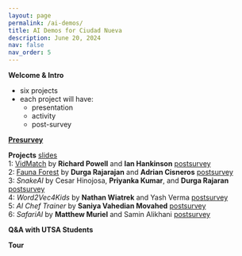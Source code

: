 ```yaml
---
layout: page
permalink: /ai-demos/
title: AI Demos for Ciudad Nueva
description: June 20, 2024
nav: false
nav_order: 5
---
```


**Welcome & Intro**

* six projects 
* each project will have:
  * presentation
  * activity
  * post-survey

**[Presurvey](https://tinyurl.com/studyai24)**

**Projects** [slides](https://utsacloud-my.sharepoint.com/:f:/g/personal/fred_martin_utsa_edu/EmzLGBVUPahFspa6T1uAIdAB--Hqzj9TYnWDt_bv327Xmw?e=cvKMrd) \
1: [VidMatch](http://dait2024.pythonanywhere.com) by **Richard Powell** and **Ian Hankinson** [postsurvey](https://forms.gle/nsSi5Ls5cZ8ivNY4A) \
2: [Fauna Forest](https://engaging-computing.github.io/FaunaForest/) by **Durga Rajarajan** and **Adrian Cisneros** [postsurvey](https://docs.google.com/forms/d/e/1FAIpQLSeYJbnrOt2nVSEFp8J85vihrqFNWbIY5_ikPxEuqsQrQNcQuQ/viewform) \
3: *SnakeAI* by Cesar Hinojosa, **Priyanka Kumar**, and **Durga Rajaran** [postsurvey](https://docs.google.com/forms/d/e/1FAIpQLSfhpmE7Trb8rpaqHKY1E2iZ7F531gCqlsyAuDx-P9oJ34Ra1A/viewform) \
4: *Word2Vec4Kids* by **Nathan Wiatrek** and Yash Verma [postsurvey](https://docs.google.com/forms/d/e/1FAIpQLSclizRPHNjaM3IQ4xo4fYxN-Yxb_8T1QDpZucNWw3powfhVgA/viewform) \
5: *AI Chef Trainer* by **Saniya Vahedian Movahed** [postsurvey](https://docs.google.com/forms/d/e/1FAIpQLSdw7LTKfGo_mV235_v7BJfPhWixOTX9ygo1hQ3CEzdBNNjNjQ/viewform) \
6: *SafariAI* by **Matthew Muriel** and Samin Alikhani [postsurvey](https://docs.google.com/forms/d/e/1FAIpQLSdHSjuimEtK_m7dc-fpjDetH13d367VLS58E8sISR9M4ZJJsQ/viewform)

**Q&A with UTSA Students**

**Tour**


